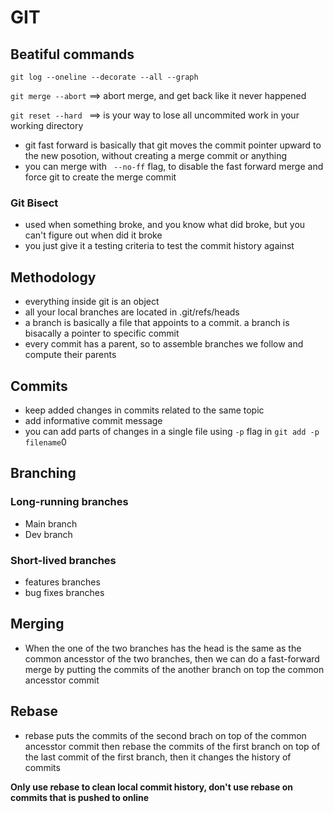 # GIT


## Beatiful commands

`git log --oneline --decorate --all --graph`

`git merge --abort` ==> abort merge, and get back like it never happened

`git reset --hard ` ==> is your way to lose all uncommited work in your working directory

- git fast forward is basically that git moves the commit pointer upward to the new posotion, without creating a merge commit or anything
- you can merge with ` --no-ff` flag, to disable the fast forward merge and force git to create the merge commit

### Git Bisect

- used when something broke, and you know what did broke, but you can't figure out when did it broke
- you just give it a testing criteria to test the commit history against

## Methodology

- everything inside git is an object
- all your local branches are located in .git/refs/heads
- a branch is basically a file that appoints to a commit. a branch is bisacally a pointer to specific commit
- every commit has a parent, so to assemble branches we follow and compute their parents

## Commits

- keep added changes in commits related to the same topic
- add informative commit message
- you can add parts of changes in a single file using `-p` flag in `git add -p filename`0

## Branching

### Long-running branches

- Main branch
- Dev branch

### Short-lived branches

- features branches
- bug fixes branches

## Merging

- When the one of the two branches has the head is the same as the common ancesstor of the two branches, then we can do a fast-forward merge by putting the commits of the another branch on top the common ancesstor commit

## Rebase

- rebase puts the commits of the second brach on top of the common ancesstor commit then rebase the commits of the first branch on top of the last commit of the first branch, then it changes the history of commits

**Only use rebase to clean local commit history, don't use rebase on commits that is pushed to online**

